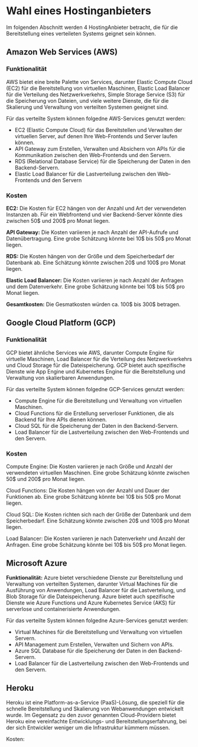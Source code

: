 # Wahl eines Hostinganbieters
Im folgenden Abschnitt werden 4 HostingAnbieter betracht, die für die Bereitstellung eines verteileten Systems geignet sein können.


## Amazon Web Services (AWS)

### Funktionalität

AWS bietet eine breite Palette von Services, darunter Elastic Compute Cloud (EC2) für die Bereitstellung von virtuellen Maschinen, Elastic Load Balancer für die Verteilung des Netzwerkverkehrs, Simple Storage Service (S3) für die Speicherung von Dateien, und viele weitere Dienste, die für die Skalierung und Verwaltung von verteilten Systemen geeignet sind.

Für das verteilte System können folgedne AWS-Services genutzt werden:

- EC2 (Elastic Compute Cloud) für das Bereitstellen und Verwalten der virtuellen Server, auf denen Ihre Web-Frontends und Server laufen können.
- API Gateway zum Erstellen, Verwalten und Absichern von APIs für die Kommunikation zwischen den Web-Frontends und den Servern.
- RDS (Relational Database Service) für die Speicherung der Daten in den Backend-Servern.
- Elastic Load Balancer für die Lastverteilung zwischen den Web-Frontends und den Servern

### Kosten

**EC2:** Die Kosten für EC2 hängen von der Anzahl und Art der verwendeten Instanzen ab. Für ein Webfrontend und vier Backend-Server könnte dies zwischen 50$ und 200$ pro Monat liegen.

**API Gateway:** Die Kosten variieren je nach Anzahl der API-Aufrufe und Datenübertragung. Eine grobe Schätzung könnte bei 10$ bis 50$ pro Monat liegen.

**RDS:** Die Kosten hängen von der Größe und dem Speicherbedarf der Datenbank ab. Eine Schätzung könnte zwischen 20$ und 100$ pro Monat liegen.

**Elastic Load Balancer:** Die Kosten variieren je nach Anzahl der Anfragen und dem Datenverkehr. Eine grobe Schätzung könnte bei 10$ bis 50$ pro Monat liegen.

**Gesamtkosten:** Die Gesmatkosten würden ca. 100$ bis 300$ betragen. 

## Google Cloud Platform (GCP)

### Funktionalität

GCP bietet ähnliche Services wie AWS, darunter Compute Engine für virtuelle Maschinen, Load Balancer für die Verteilung des Netzwerkverkehrs und Cloud Storage für die Dateispeicherung. GCP bietet auch spezifische Dienste wie App Engine und Kubernetes Engine für die Bereitstellung und Verwaltung von skalierbaren Anwendungen.

Für das verteilte System können folgedne GCP-Services genutzt werden:

- Compute Engine für die Bereitstellung und Verwaltung von virtuellen Maschinen.
- Cloud Functions für die Erstellung serverloser Funktionen, die als Backend für Ihre APIs dienen können.
- Cloud SQL für die Speicherung der Daten in den Backend-Servern.
- Load Balancer für die Lastverteilung zwischen den Web-Frontends und den Servern. 

### Kosten

Compute Engine: Die Kosten variieren je nach Größe und Anzahl der verwendeten virtuellen Maschinen. Eine grobe Schätzung könnte zwischen 50$ und 200$ pro Monat liegen.

Cloud Functions: Die Kosten hängen von der Anzahl und Dauer der Funktionen ab. Eine grobe Schätzung könnte bei 10$ bis 50$ pro Monat liegen.

Cloud SQL: Die Kosten richten sich nach der Größe der Datenbank und dem Speicherbedarf. Eine Schätzung könnte zwischen 20$ und 100$ pro Monat liegen.

Load Balancer: Die Kosten variieren je nach Datenverkehr und Anzahl der Anfragen. Eine grobe Schätzung könnte bei 10$ bis 50$ pro Monat liegen.


## Microsoft Azure 
**Funktionalität:** Azure bietet verschiedene Dienste zur Bereitstellung und Verwaltung von verteilten Systemen, darunter Virtual Machines für die Ausführung von Anwendungen, Load Balancer für die Lastverteilung, und Blob Storage für die Dateispeicherung. Azure bietet auch spezifische Dienste wie Azure Functions und Azure Kubernetes Service (AKS) für serverlose und containerisierte Anwendungen.

Für das verteilte System können folgedne Azure-Services genutzt werden:

- Virtual Machines für die Bereitstellung und Verwaltung von virtuellen Servern.
- API Management zum Erstellen, Verwalten und Sichern von APIs.
- Azure SQL Database für die Speicherung der Daten in den Backend-Servern.
- Load Balancer für die Lastverteilung zwischen den Web-Frontends und den Servern.

## Heroku 
Heroku ist eine Platform-as-a-Service (PaaS)-Lösung, die speziell für die schnelle Bereitstellung und Skalierung von Webanwendungen entwickelt wurde. Im Gegensatz zu den zuvor genannten Cloud-Providern bietet Heroku eine vereinfachte Entwicklungs- und Bereitstellungserfahrung, bei der sich Entwickler weniger um die Infrastruktur kümmern müssen.

Kosten: 

